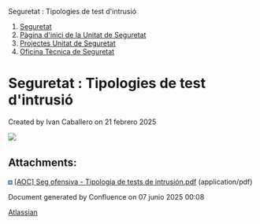 Seguretat : Tipologies de test d'intrusió  

1.  [Seguretat](index.md)
2.  [Pàgina d'inici de la Unitat de Seguretat](15368362.md)
3.  [Projectes Unitat de Seguretat](Projectes-Unitat-de-Seguretat_41517821.md)
4.  [Oficina Tècnica de Seguretat](100010644.md)

Seguretat : Tipologies de test d'intrusió
=========================================

Created by Ivan Caballero on 21 febrero 2025

[![](rest/documentConversion/latest/conversion/thumbnail/124911718/1)](/download/attachments/124911717/%5BAOC%5D%20Seg%20ofensiva%20-%20Tipolog%C3%ADa%20de%20tests%20de%20intrusi%C3%B3n.pdf?version=1&modificationDate=1740134145952&api=v2)

Attachments:
------------

![](images/icons/bullet_blue.gif) [\[AOC\] Seg ofensiva - Tipología de tests de intrusión.pdf](attachments/124911717/124911718.pdf) (application/pdf)  

Document generated by Confluence on 07 junio 2025 00:08

[Atlassian](http://www.atlassian.com/)